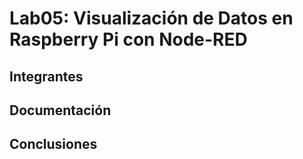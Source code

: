 # Lab05: Visualización de Datos en Raspberry Pi con Node-RED 

## Integrantes


## Documentación

<!-- Incluir diagramas y adjuntar al repositorio, en una carpeta src, el flujo que crearon -->


## Conclusiones
